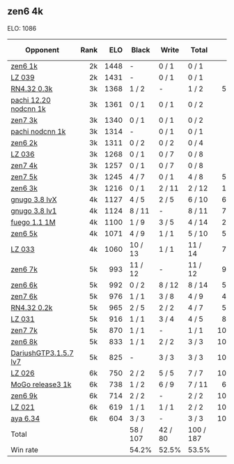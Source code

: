 ## zen6 4k ##

ELO: 1086

Opponent | Rank | ELO | Black | Write | Total | Win rate
---------|-----:|----:|-------|-------|-------|-------:
[zen6 1k](zen6%201k.md) | 2k | 1448 | - | 0 / 1 | 0 / 1 | 0.0%
[LZ 039](LZ%20039.md) | 2k | 1431 | - | 0 / 1 | 0 / 1 | 0.0%
[RN4.32 0.3k](RN4.32%200.3k.md) | 3k | 1368 | 1 / 2 | - | 1 / 2 | 50.0%
[pachi 12.20 nodcnn 1k](pachi%2012.20%20nodcnn%201k.md) | 3k | 1361 | 0 / 1 | 0 / 1 | 0 / 2 | 0.0%
[zen7 3k](zen7%203k.md) | 3k | 1340 | 0 / 1 | 0 / 1 | 0 / 2 | 0.0%
[pachi nodcnn 1k](pachi%20nodcnn%201k.md) | 3k | 1314 | - | 0 / 1 | 0 / 1 | 0.0%
[zen6 2k](zen6%202k.md) | 3k | 1311 | 0 / 2 | 0 / 2 | 0 / 4 | 0.0%
[LZ 036](LZ%20036.md) | 3k | 1268 | 0 / 1 | 0 / 7 | 0 / 8 | 0.0%
[zen7 4k](zen7%204k.md) | 3k | 1257 | 0 / 1 | 0 / 7 | 0 / 8 | 0.0%
[zen7 5k](zen7%205k.md) | 3k | 1245 | 4 / 7 | 0 / 1 | 4 / 8 | 50.0%
[zen6 3k](zen6%203k.md) | 3k | 1216 | 0 / 1 | 2 / 11 | 2 / 12 | 16.7%
[gnugo 3.8 lvX](gnugo%203.8%20lvX.md) | 4k | 1127 | 4 / 5 | 2 / 5 | 6 / 10 | 60.0%
[gnugo 3.8 lv1](gnugo%203.8%20lv1.md) | 4k | 1124 | 8 / 11 | - | 8 / 11 | 72.7%
[fuego 1.1 1M](fuego%201.1%201M.md) | 4k | 1100 | 1 / 9 | 3 / 5 | 4 / 14 | 28.6%
[zen6 5k](zen6%205k.md) | 4k | 1071 | 4 / 9 | 1 / 1 | 5 / 10 | 50.0%
[LZ 033](LZ%20033.md) | 4k | 1060 | 10 / 13 | 1 / 1 | 11 / 14 | 78.6%
[zen6 7k](zen6%207k.md) | 5k | 993 | 11 / 12 | - | 11 / 12 | 91.7%
[zen6 6k](zen6%206k.md) | 5k | 992 | 0 / 2 | 8 / 12 | 8 / 14 | 57.1%
[zen7 6k](zen7%206k.md) | 5k | 976 | 1 / 1 | 3 / 8 | 4 / 9 | 44.4%
[RN4.32 0.2k](RN4.32%200.2k.md) | 5k | 965 | 2 / 5 | 2 / 2 | 4 / 7 | 57.1%
[LZ 031](LZ%20031.md) | 5k | 916 | 1 / 1 | 3 / 4 | 4 / 5 | 80.0%
[zen7 7k](zen7%207k.md) | 5k | 870 | 1 / 1 | - | 1 / 1 | 100.0%
[zen6 8k](zen6%208k.md) | 5k | 833 | 1 / 1 | 2 / 2 | 3 / 3 | 100.0%
[DariushGTP3.1.5.7 lv7](DariushGTP3.1.5.7%20lv7.md) | 5k | 825 | - | 3 / 3 | 3 / 3 | 100.0%
[LZ 026](LZ%20026.md) | 6k | 750 | 2 / 2 | 5 / 5 | 7 / 7 | 100.0%
[MoGo release3 1k](MoGo%20release3%201k.md) | 6k | 738 | 1 / 2 | 6 / 9 | 7 / 11 | 63.6%
[zen6 9k](zen6%209k.md) | 6k | 714 | 2 / 2 | - | 2 / 2 | 100.0%
[LZ 021](LZ%20021.md) | 6k | 619 | 1 / 1 | 1 / 1 | 2 / 2 | 100.0%
[aya 6.34](aya%206.34.md) | 6k | 604 | 3 / 3 | - | 3 / 3 | 100.0%
Total | | | 58 / 107 | 42 / 80 | 100 / 187 | 
Win rate| | | 54.2% | 52.5% | 53.5% | 
